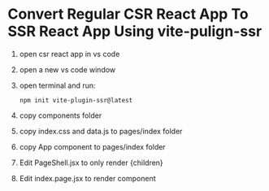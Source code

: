 # Convert Regular CSR React App To SSR React App Using vite-pulign-ssr

1. open csr react app in vs code
2. open a new vs code window
3. open terminal and run:

   ```shell
   npm init vite-plugin-ssr@latest
   ```

4. copy components folder
5. copy index.css and data.js to pages/index folder
6. copy App component to pages/index folder
7. Edit PageShell.jsx to only render {children}
8. Edit index.page.jsx to render <App /> component
